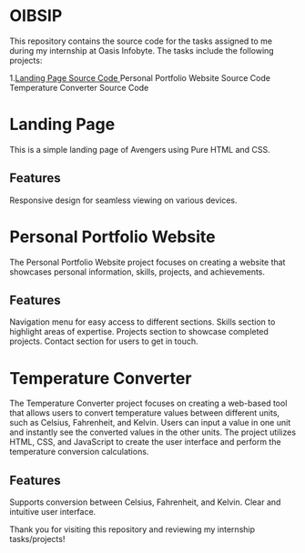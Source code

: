 # OIBSIP

This repository contains the source code for the tasks assigned to me during my internship at Oasis Infobyte. The tasks include the following projects:

1.<a href="https://github.com/Harsh-Singh-In/OIBSIP/tree/main/Level%201/Landing%20Page" target="_blank">Landing Page Source Code </a>
Personal Portfolio Website Source Code
Temperature Converter Source Code
  
# Landing Page
This is a simple landing page of Avengers using Pure HTML and CSS.

## Features
Responsive design for seamless viewing on various devices.

# Personal Portfolio Website
The Personal Portfolio Website project focuses on creating a website that showcases personal information, skills, projects, and achievements. 

## Features
Navigation menu for easy access to different sections.
Skills section to highlight areas of expertise.
Projects section to showcase completed projects.
Contact section for users to get in touch.

# Temperature Converter
The Temperature Converter project focuses on creating a web-based tool that allows users to convert temperature values between different units, such as Celsius, Fahrenheit, and Kelvin. Users can input a value in one unit and instantly see the converted values in the other units. The project utilizes HTML, CSS, and JavaScript to create the user interface and perform the temperature conversion calculations.

## Features
Supports conversion between Celsius, Fahrenheit, and Kelvin.
Clear and intuitive user interface.


Thank you for visiting this repository and reviewing my internship tasks/projects!

